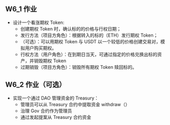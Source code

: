 ## W6_1 作业

- 设计一个看涨期权 Token:
  - 创建期权 Token 时，确认标的的价格与行权日期；
  - 发行方法（项目方角色）：根据转入的标的（ETH）发行期权 Token；
  - （可选）：可以用期权 Token 与 USDT 以一个较低的价格创建交易对，模拟用户购买期权。
  - 行权方法（用户角色）：在到期日当天，可通过指定的价格兑换出标的资产，并销毁期权 Token
  - 过期销毁（项目方角色）：销毁所有期权 Token 赎回标的。

## W6_2 作业（可选）

- 实现⼀个通过 DAO 管理资⾦的 Treasury：
  - 管理员可以从 Treasury 合约中提取资⾦ withdraw（）
  - 治理 Gov 合约作为管理员
  - 通过发起提案从 Treasury 合约资⾦
